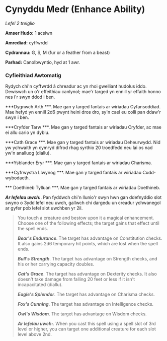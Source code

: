 # Cynyddu Medr (Enhance Ability)

*Lefel 2 treiglio*

**Amser Hudo:** 1 acsiwn

**Amrediad:** cyffwrdd

**Cydrannau:** G, S, M (fur or a feather from a beast)

**Parhad:** Canolbwyntio, hyd at 1 awr.

### Cyfieithiad Awtomatig

Rydych chi'n cyffwrdd â chreadur ac yn rhoi gwelliant hudolus iddo. Dewiswch un o'r effeithiau canlynol; mae'r targed yn ennill yr effaith honno nes i'r swyn ddod i ben.

***Dygnwch Arth ***. Mae gan y targed fantais ar wiriadau Cyfansoddiad. Mae hefyd yn ennill 2d6 pwynt heini dros dro, sy'n cael eu colli pan ddaw'r swyn i ben.

***Cryfder Tarw ***. Mae gan y targed fantais ar wiriadau Cryfder, ac mae ei allu cario yn dyblu.

***Cath Grace ***. Mae gan y targed fantais ar wiriadau Deheurwydd. Nid yw ychwaith yn cymryd difrod rhag syrthio 20 troedfedd neu lai os nad yw'n analluog (diallu).

***Ysblander Eryr ***. Mae gan y targed fantais ar wiriadau Charisma.

***Cyfrwystra Llwynog ***. Mae gan y targed fantais ar wiriadau Cudd-wybodaeth.

*** Doethineb Tylluan ***. Mae gan y targed fantais ar wiriadau Doethineb.

***Ar lefelau uwch:***. Pan fyddwch chi'n llunio'r swyn hwn gan ddefnyddio slot swyno o 3ydd lefel neu uwch, gallwch chi dargedu un creadur ychwanegol ar gyfer pob lefel slot uwchben yr 2il.

>  You touch a creature and bestow upon it a magical enhancement. Choose one of the following effects; the target gains that effect until the spell ends.
>  
>  ***Bear's Endurance***. The target has advantage on Constitution checks. It also gains 2d6 temporary hit points, which are lost when the spell ends.
>  
>  ***Bull's Strength***. The target has advantage on Strength checks, and his or her carrying capacity doubles.
>  
>  ***Cat's Grace***. The target has advantage on Dexterity checks. It also doesn't take damage from falling 20 feet or less if it isn't incapacitated (diallu).
>  
>  ***Eagle's Splendor***. The target has advantage on Charisma checks.
>  
>  ***Fox's Cunning***. The target has advantage on Intelligence checks.
>  
>  ***Owl's Wisdom***. The target has advantage on Wisdom checks.
>  
>  ***Ar lefelau uwch:***. When you cast this spell using a spell slot of 3rd level or higher, you can target one additional creature for each slot level above 2nd.